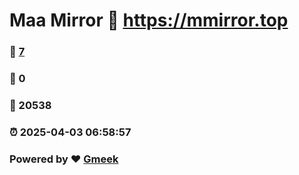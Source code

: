 # Maa Mirror :link: https://mmirror.top 
### :page_facing_up: [7](https://mmirror.top/tag.html) 
### :speech_balloon: 0 
### :hibiscus: 20538 
### :alarm_clock: 2025-04-03 06:58:57 
### Powered by :heart: [Gmeek](https://github.com/Meekdai/Gmeek)
